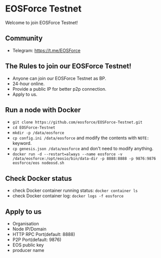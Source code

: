 # EOSForce Testnet

Welcome to join EOSForce Testnet!

## Community
* Telegram: <https://t.me/EOSForce>

## The Rules to join our EOSForce Testnet!
* Anyone can join our EOSForce Testnet as BP.
* 24-hour online.
* Provide a public IP for better p2p connection.
* Apply to us.

## Run a node with Docker
* `git clone https://github.com/eosforce/EOSForce-Testnet.git`
* `cd EOSForce-Testnet`
* `mkdir -p /data/eosforce`
* `cp config.ini /data/eosforce` and modify the contents with `NOTE:` keyword.
* `cp genesis.json /data/eosforce` and don't need to modify anything.
* `docker run -d --restart=always --name eosforce -v /data/eosforce:/opt/eosio/bin/data-dir -p 8888:8888 -p 9876:9876 eosforce/eos nodeosd.sh`

## Check Docker status
* check Docker container running status: `docker container ls`
* check Docker container log: `docker logs -f eosforce`

## Apply to us
* Organisation
* Node IP/Domain
* HTTP RPC Port(default: 8888)
* P2P Port(default: 9876)
* EOS public key
* producer name
